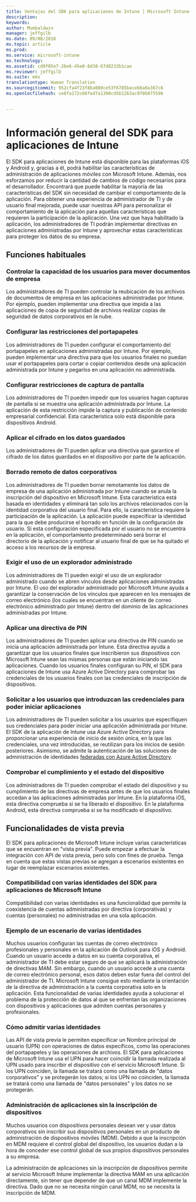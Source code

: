 ```yaml
---
title: Ventajas del SDK para aplicaciones de Intune | Microsoft Intune
description: 
keywords: 
author: Msmbaldwin
manager: jeffgilb
ms.date: 09/08/2016
ms.topic: article
ms.prod: 
ms.service: microsoft-intune
ms.technology: 
ms.assetid: cd9f05e7-26e6-45e0-8d38-67d8232b1cae
ms.reviewer: jeffgilb
ms.suite: ems
translationtype: Human Translation
ms.sourcegitcommit: 952cfa4f23f8ba080ce53f6785baceb8a0a367c6
ms.openlocfilehash: ce8fa172c68fed7a1398cd5b1263ac970b87559b


---
```


# Información general del SDK para aplicaciones de Intune
El SDK para aplicaciones de Intune está disponible para las plataformas iOS y Android y, gracias a él, podrá habilitar las características de administración de aplicaciones móviles con Microsoft Intune. Además, nos esforzamos por reducir la cantidad de cambios de código necesarios para el desarrollador. Encontrará que puede habilitar la mayoría de las características del SDK sin necesidad de cambiar el comportamiento de la aplicación. Para obtener una experiencia de administrador de TI y de usuario final mejorada, puede usar nuestras API para personalizar el comportamiento de la aplicación para aquellas características que requieren la participación de la aplicación. Una vez que haya habilitado la aplicación, los administradores de TI podrán implementar directivas en aplicaciones administradas por Intune y aprovechar estas características para proteger los datos de su empresa.

## Funciones habituales

### Controlar la capacidad de los usuarios para mover documentos de empresa
Los administradores de TI pueden controlar la reubicación de los archivos de documentos de empresa en las aplicaciones administradas por Intune. Por ejemplo, pueden implementar una directiva que impida a las aplicaciones de copia de seguridad de archivos realizar copias de seguridad de datos corporativos en la nube.

### Configurar las restricciones del portapapeles
Los administradores de TI pueden configurar el comportamiento del portapapeles en aplicaciones administradas por Intune. Por ejemplo, pueden implementar una directiva para que los usuarios finales no puedan usar el portapapeles para cortar o copiar contenidos desde una aplicación administrada por Intune y pegarlos en una aplicación no administrada.

### Configurar restricciones de captura de pantalla
Los administradores de TI pueden impedir que los usuarios hagan capturas de pantalla si se muestra una aplicación administrada por Intune. La aplicación de esta restricción impide la captura y publicación de contenido empresarial confidencial. Esta característica solo está disponible para dispositivos Android.

### Aplicar el cifrado en los datos guardados
Los administradores de TI pueden aplicar una directiva que garantice el cifrado de los datos guardados en el dispositivo por parte de la aplicación.

### Borrado remoto de datos corporativos
Los administradores de TI pueden borrar remotamente los datos de empresa de una aplicación administrada por Intune cuando se anula la inscripción del dispositivo en Microsoft Intune. Esta característica está basada en identidades y eliminará tan solo los archivos relacionados con la identidad corporativa del usuario final. Para ello, la característica requiere la participación de la aplicación. La aplicación puede especificar la identidad para la que debe producirse el borrado en función de la configuración de usuario. Si esta configuración especificada por el usuario no se encuentra en la aplicación, el comportamiento predeterminado será borrar el directorio de la aplicación y notificar al usuario final de que se ha quitado el acceso a los recursos de la empresa.

### Exigir el uso de un explorador administrado
Los administradores de TI pueden exigir el uso de un explorador administrado cuando se abren vínculos desde aplicaciones administradas por Intune. El uso del explorador administrado por Microsoft Intune ayuda a garantizar la conservación de los vínculos que aparecen en los mensajes de correo electrónico (los cuales se encuentran en un cliente de correo electrónico administrado por Intune) dentro del dominio de las aplicaciones administradas por Intune.

### Aplicar una directiva de PIN
Los administradores de TI pueden aplicar una directiva de PIN cuando se inicia una aplicación administrada por Intune. Esta directiva ayuda a garantizar que los usuarios finales que inscribieron sus dispositivos con Microsoft Intune sean las mismas personas que están iniciando las aplicaciones. Cuando los usuarios finales configuran su PIN, el SDK para aplicaciones de Intune usa Azure Active Directory para comprobar las credenciales de los usuarios finales con las credenciales de inscripción de dispositivos.

### Solicitar a los usuarios que introduzcan las credenciales para poder iniciar aplicaciones
Los administradores de TI pueden solicitar a los usuarios que especifiquen sus credenciales para poder iniciar una aplicación administrada por Intune. El SDK de la aplicación de Intune usa Azure Active Directory para proporcionar una experiencia de inicio de sesión única, en la que las credenciales, una vez introducidas, se reutilizan para los inicios de sesión posteriores. Asimismo, se admite la autenticación de las soluciones de administración de identidades [federadas con Azure Active Directory](https://msdn.microsoft.com/library/azure/jj679342.aspx).

### Comprobar el cumplimiento y el estado del dispositivo
Los administradores de TI pueden comprobar el estado del dispositivo y su cumplimiento de las directivas de empresa antes de que los usuarios finales accedan a las aplicaciones administradas por Intune. En la plataforma iOS, esta directiva comprueba si se ha liberado el dispositivo. En la plataforma Android, esta directiva comprueba si se ha modificado el dispositivo.

## Funcionalidades de vista previa
El SDK para aplicaciones de Microsoft Intune incluye varias características que se encuentran en "vista previa". Puede empezar a efectuar la integración con API de vista previa, pero solo con fines de prueba. Tenga en cuenta que estas vistas previas se agregan a escenarios existentes en lugar de reemplazar escenarios existentes.

### Compatibilidad con varias identidades del SDK para aplicaciones de Microsoft Intune
Compatibilidad con varias identidades es una funcionalidad que permite la coexistencia de cuentas administradas por directiva (corporativas) y cuentas (personales) no administradas en una sola aplicación.

### Ejemplo de un escenario de varias identidades
Muchos usuarios configuran las cuentas de correo electrónico profesionales y personales en la aplicación de Outlook para iOS y Android. Cuando un usuario accede a datos en su cuenta corporativa, el administrador de TI debe estar seguro de que se aplicará la administración de directivas MAM. Sin embargo, cuando un usuario accede a una cuenta de correo electrónico personal, esos datos deben estar fuera del control del administrador de TI. Microsoft Intune consigue esto mediante la orientación de la directiva de administración a la cuenta corporativa solo en la aplicación. Esta funcionalidad de varias identidades ayuda a solucionar el problema de la protección de datos al que se enfrentan las organizaciones con dispositivos y aplicaciones que admiten cuentas personales y profesionales.

### Cómo admitir varias identidades
Las API de vista previa le permiten especificar un Nombre principal de usuario (UPN) con operaciones de datos específicos, como las operaciones del portapapeles y las operaciones de archivos. El SDK para aplicaciones de Microsoft Intune usa el UPN para hacer coincidir la llamada realizada al UPN usado para inscribir el dispositivo con el servicio Microsoft Intune. Si los UPN coinciden, la llamada se tratará como una llamada de "datos corporativos" y se protegerán los datos; si los UPN no coinciden, la llamada se tratará como una llamada de "datos personales" y los datos no se protegerán.

### Administración de aplicaciones sin la inscripción de dispositivos
Muchos usuarios con dispositivos personales desean ver y usar datos corporativos sin inscribir sus dispositivos personales en un producto de administración de dispositivos móviles (MDM). Debido a que la inscripción en MDM requiere el control global del dispositivo, los usuarios dudan a la hora de conceder ese control global de sus propios dispositivos personales a su empresa.

La administración de aplicaciones sin la inscripción de dispositivos permite al servicio Microsoft Intune implementar la directiva MAM en una aplicación directamente, sin tener que depender de que un canal MDM implemente la directiva. Dado que no se necesita ningún canal MDM, no se necesita la inscripción de MDM.




<!--HONumber=Sep16_HO2-->


